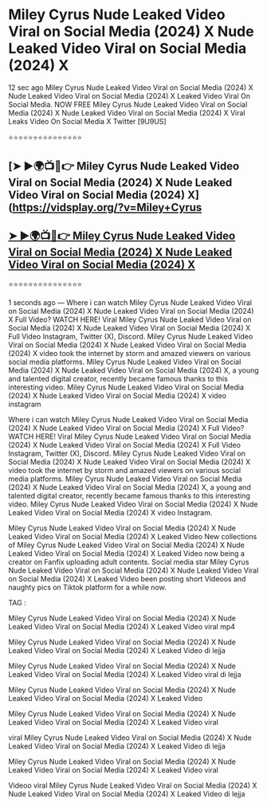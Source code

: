 ﻿# Miley Cyrus Nude Leaked Video Viral on Social Media (2024) X Nude Leaked Video Viral on Social Media (2024) X



12 sec ago Miley Cyrus Nude Leaked Video Viral on Social Media (2024) X Nude Leaked Video Viral on Social Media (2024) X Leaked Video Viral On Social Media. NOW FREE Miley Cyrus Nude Leaked Video Viral on Social Media (2024) X Nude Leaked Video Viral on Social Media (2024) X Viral Leaks Video On Social Media X Twitter [9U9US]

⭐⭐⭐⭐⭐⭐⭐⭐⭐⭐⭐⭐⭐⭐⭐

## [➤ ►🌍📺📱👉 Miley Cyrus Nude Leaked Video Viral on Social Media (2024) X Nude Leaked Video Viral on Social Media (2024) X](https://vidsplay.org/?v=Miley+Cyrus

## [➤ ►🌍📺📱👉 Miley Cyrus Nude Leaked Video Viral on Social Media (2024) X Nude Leaked Video Viral on Social Media (2024) X](https://vidsplay.org/?v=Miley+Cyrus)


⭐⭐⭐⭐⭐⭐⭐⭐⭐⭐⭐⭐⭐⭐⭐



1 seconds ago — Where i can watch Miley Cyrus Nude Leaked Video Viral on Social Media (2024) X Nude Leaked Video Viral on Social Media (2024) X Full Video? WATCH HERE! Viral Miley Cyrus Nude Leaked Video Viral on Social Media (2024) X Nude Leaked Video Viral on Social Media (2024) X Full Video Instagram, Twitter (X), Discord. Miley Cyrus Nude Leaked Video Viral on Social Media (2024) X Nude Leaked Video Viral on Social Media (2024) X video took the internet by storm and amazed viewers on various social media platforms. Miley Cyrus Nude Leaked Video Viral on Social Media (2024) X Nude Leaked Video Viral on Social Media (2024) X, a young and talented digital creator, recently became famous thanks to this interesting video. Miley Cyrus Nude Leaked Video Viral on Social Media (2024) X Nude Leaked Video Viral on Social Media (2024) X video instagram

Where i can watch Miley Cyrus Nude Leaked Video Viral on Social Media (2024) X Nude Leaked Video Viral on Social Media (2024) X Full Video? WATCH HERE! Viral Miley Cyrus Nude Leaked Video Viral on Social Media (2024) X Nude Leaked Video Viral on Social Media (2024) X Full Video Instagram, Twitter (X), Discord. Miley Cyrus Nude Leaked Video Viral on Social Media (2024) X Nude Leaked Video Viral on Social Media (2024) X video took the internet by storm and amazed viewers on various social media platforms. Miley Cyrus Nude Leaked Video Viral on Social Media (2024) X Nude Leaked Video Viral on Social Media (2024) X, a young and talented digital creator, recently became famous thanks to this interesting video. Miley Cyrus Nude Leaked Video Viral on Social Media (2024) X Nude Leaked Video Viral on Social Media (2024) X video Instagram.

Miley Cyrus Nude Leaked Video Viral on Social Media (2024) X Nude Leaked Video Viral on Social Media (2024) X Leaked Video New collections of Miley Cyrus Nude Leaked Video Viral on Social Media (2024) X Nude Leaked Video Viral on Social Media (2024) X Leaked Video now being a creator on Fanfix uploading adult contents. Social media star Miley Cyrus Nude Leaked Video Viral on Social Media (2024) X Nude Leaked Video Viral on Social Media (2024) X Leaked Video been posting short Videoos and naughty pics on Tiktok platform for a while now.

TAG :

 

Miley Cyrus Nude Leaked Video Viral on Social Media (2024) X Nude Leaked Video Viral on Social Media (2024) X Leaked Video viral mp4

 

Miley Cyrus Nude Leaked Video Viral on Social Media (2024) X Nude Leaked Video Viral on Social Media (2024) X Leaked Video di lejja

 

Miley Cyrus Nude Leaked Video Viral on Social Media (2024) X Nude Leaked Video Viral on Social Media (2024) X Leaked Video viral di lejja

 

Miley Cyrus Nude Leaked Video Viral on Social Media (2024) X Nude Leaked Video Viral on Social Media (2024) X Leaked Video

 

Miley Cyrus Nude Leaked Video Viral on Social Media (2024) X Nude Leaked Video Viral on Social Media (2024) X Leaked Video viral

 

viral Miley Cyrus Nude Leaked Video Viral on Social Media (2024) X Nude Leaked Video Viral on Social Media (2024) X Leaked Video di lejja

 

Miley Cyrus Nude Leaked Video Viral on Social Media (2024) X Nude Leaked Video Viral on Social Media (2024) X Leaked Video viral

 

Videoo viral Miley Cyrus Nude Leaked Video Viral on Social Media (2024) X Nude Leaked Video Viral on Social Media (2024) X Leaked Video di lejja